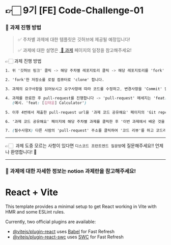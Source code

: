 # 👉🏻 9기 [FE]  Code-Challenge-01

### 🎲 과제 진행 방법

> ✅ 주차별 과제에 대한 템플릿은 깃허브에 제공될 예정입니다!
> 
> 
> ✅ 과제에 대한 설명은 [ 💪 과제](https://www.notion.so/482072168f7f431d9e596fc33eb46644?pvs=21) 페이지의 일정을 참고해주세요!
> 
> 

👉🏻 과제 진행 방법

```css
1. 위 '깃허브 링크' 클릭 -> 해당 주차별 레포지토리 클릭 -> 해당 레포지토리를 'fork' 해서 본인의 리포지토리로 가져옵니다

2. 'fork'한 저장소를 로컬 컴퓨터로 'clone' 합니다.

3. 과제의 요구사항을 읽어보시고 요구사항에 따라 코드를 수정하고, 변경사항을 'Commit' 합니다.

4. 과제를 완료한 후 pull-request를 진행합니다 -> 'pull-request' 메세지는 'feat: [본인이름] 과제명' 으로 통일하겠습니다 
   (예시. 'feat: [김태윤] Calculator')
 
5. 이후 4번에서 제출한 pull-request url을 '과제 코드 공유해요' 페이지의 'Git repo URL' 에 입력합니다.

6. '과제 코드 공유해요' 페이지에 해당 주차별 과제를 클릭한 후 '이번 과제에서 배운 것을 공유해봐요!' 부분에 해당 과제를 통해 배운점이나 추가로 공유하고 싶은 정보를 입력합니다.

7. (필수사항X) 다른 사람의 'pull-request' 주소를 클릭하여 '코드 리뷰'를 하고 코드리뷰를 완료하면 코드 리뷰 칸에 이름을 남깁니다! (다른 분의 코드를 통해 몰랐던 것을 배워봐요!)
```



---

👉🏻  과제 도중 모르는 사항이 있다면 `디스코드 프런트엔드 질문방`에 질문해주세요!! 언제나 환영합니다! 🤗

---

### 🎲 과제에 대한 자세한 정보는 notion 과제란을 참고해주세요!


# React + Vite

This template provides a minimal setup to get React working in Vite with HMR and some ESLint rules.

Currently, two official plugins are available:

- [@vitejs/plugin-react](https://github.com/vitejs/vite-plugin-react/blob/main/packages/plugin-react/README.md) uses [Babel](https://babeljs.io/) for Fast Refresh
- [@vitejs/plugin-react-swc](https://github.com/vitejs/vite-plugin-react-swc) uses [SWC](https://swc.rs/) for Fast Refresh
